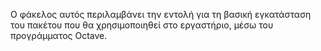 Ο φάκελος αυτός περιλαμβάνει την εντολή για τη βασική εγκατάσταση του πακέτου που θα χρησιμοποιηθεί στο εργαστήριο, μέσω του προγράμματος Octave.
